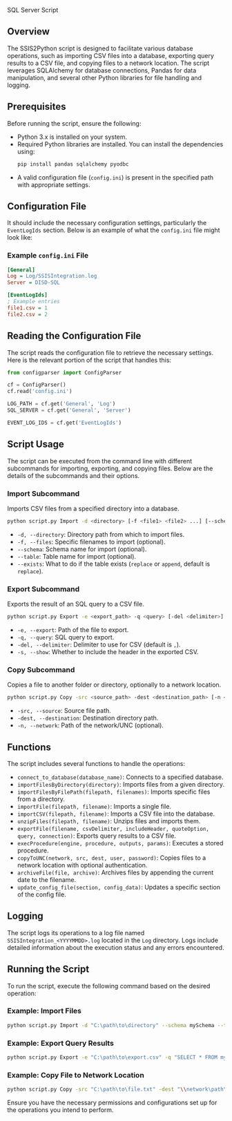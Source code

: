 SQL Server Script

## Overview
The SSIS2Python script is designed to facilitate various database operations, such as importing CSV files into a database, exporting query results to a CSV file, and copying files to a network location. The script leverages SQLAlchemy for database connections, Pandas for data manipulation, and several other Python libraries for file handling and logging.

## Prerequisites
Before running the script, ensure the following:
- Python 3.x is installed on your system.
- Required Python libraries are installed. You can install the dependencies using:
  ```bash
  pip install pandas sqlalchemy pyodbc
  ```
- A valid configuration file (`config.ini`) is present in the specified path with appropriate settings.

## Configuration File
It should include the necessary configuration settings, particularly the `EventLogIds` section. Below is an example of what the `config.ini` file might look like:

### Example `config.ini` File

```ini
[General]
Log = Log/SSISIntegration.log
Server = DISD-SQL

[EventLogIds]
; Example entries
file1.csv = 1
file2.csv = 2
```

## Reading the Configuration File
The script reads the configuration file to retrieve the necessary settings. Here is the relevant portion of the script that handles this:

```python
from configparser import ConfigParser

cf = ConfigParser()
cf.read('config.ini')

LOG_PATH = cf.get('General', 'Log')
SQL_SERVER = cf.get('General', 'Server')

EVENT_LOG_IDS = cf.get('EventLogIds')
```

## Script Usage
The script can be executed from the command line with different subcommands for importing, exporting, and copying files. Below are the details of the subcommands and their options.

### Import Subcommand
Imports CSV files from a specified directory into a database.

```bash
python script.py Import -d <directory> [-f <file1> <file2> ...] [--schema <schema>] [--table <table>] [--exists <replace|append>]
```

- `-d, --directory`: Directory path from which to import files.
- `-f, --files`: Specific filenames to import (optional).
- `--schema`: Schema name for import (optional).
- `--table`: Table name for import (optional).
- `--exists`: What to do if the table exists (`replace` or `append`, default is `replace`).

### Export Subcommand
Exports the result of an SQL query to a CSV file.

```bash
python script.py Export -e <export_path> -q <query> [-del <delimiter>] [-s]
```

- `-e, --export`: Path of the file to export.
- `-q, --query`: SQL query to export.
- `-del, --delimiter`: Delimiter to use for CSV (default is `,`).
- `-s, --show`: Whether to include the header in the exported CSV.

### Copy Subcommand
Copies a file to another folder or directory, optionally to a network location.

```bash
python script.py Copy -src <source_path> -dest <destination_path> [-n <network_path>]
```

- `-src, --source`: Source file path.
- `-dest, --destination`: Destination directory path.
- `-n, --network`: Path of the network/UNC (optional).

## Functions
The script includes several functions to handle the operations:

- `connect_to_database(database_name)`: Connects to a specified database.
- `importFilesByDirectory(directory)`: Imports files from a given directory.
- `importFilesByFilePath(filepath, filenames)`: Imports specific files from a directory.
- `importFile(filepath, filename)`: Imports a single file.
- `importCSV(filepath, filename)`: Imports a CSV file into the database.
- `unzipFiles(filepath, filename)`: Unzips files and imports them.
- `exportFile(filename, csvDelimiter, includeHeader, quoteOption, query, connection)`: Exports query results to a CSV file.
- `execProcedure(engine, procedure, outputs, params)`: Executes a stored procedure.
- `copyToUNC(network, src, dest, user, password)`: Copies files to a network location with optional authentication.
- `archiveFile(file, archive)`: Archives files by appending the current date to the filename.
- `update_config_file(section, config_data)`: Updates a specific section of the config file.

## Logging
The script logs its operations to a log file named `SSISIntegration_<YYYYMMDD>.log` located in the `Log` directory. Logs include detailed information about the execution status and any errors encountered.

## Running the Script
To run the script, execute the following command based on the desired operation:

### Example: Import Files
```bash
python script.py Import -d "C:\path\to\directory" --schema mySchema --table myTable --exists replace
```

### Example: Export Query Results
```bash
python script.py Export -e "C:\path\to\export.csv" -q "SELECT * FROM myTable"
```

### Example: Copy File to Network Location
```bash
python script.py Copy -src "C:\path\to\file.txt" -dest "\\network\path\to\destination"
```

Ensure you have the necessary permissions and configurations set up for the operations you intend to perform.
